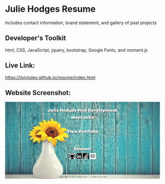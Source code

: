 # Julie Hodges Resume
Includes contact information, brand statement, and gallery of past projects

## Developer's Toolkit
html, CSS, JavaScript, jquery, bootstrap, Google Fonts, and moment.js

## Live Link:
https://jivinjules.github.io/resume/index.html

## Website Screenshot:

![screenshot](assets/images/screenshot.png)
